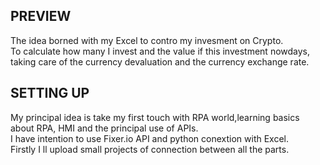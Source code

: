 ## PREVIEW
The idea borned with my Excel to contro my invesment on Crypto.                                                                                                  
To calculate how many I invest and the value if this investment nowdays, taking care of the currency devaluation and the currency exchange rate.

## SETTING UP   
My principal idea is take my first touch with RPA world,learning basics about RPA, HMI and the principal use of APIs.                                                    
I have intention to use Fixer.io API and python conextion with Excel.                                              
Firstly I ll upload small projects of connection between all the parts.
